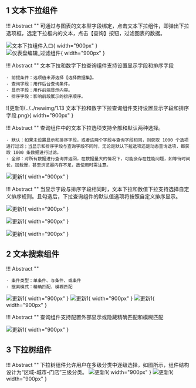 ## 1 文本下拉组件

!!! Abstract ""
	可通过与图表的文本型字段绑定，点击文本下拉组件，即弹出下拉选项框，选定下拉框内的文本，点击【查询】按钮，过滤图表的数据。

![文本下拉组件入口](../../img/dashboard_generation/数据大屏文本下拉.png){ width="900px" }  
![仪表盘编辑_过滤组件](../../img/dashboard_generation/数据大屏文本过滤.png){ width="900px" }

!!! Abstract ""
	文本下拉和数字下拉查询组件支持设置显示字段和排序字段

    - 前提条件：选项值来源选择【选择数据集】。
    - 查询字段：用作后台查询条件。
    - 显示字段：用作前端显示内容。
    - 排序字段：影响前段展示的排序顺序。
![更新1](../../newimg/1.13 文本下拉和数字下拉查询组件支持设置显示字段和排序字段.png){ width="900px" }

!!! Abstract ""
	查询组件中的文本下拉选项支持全部和默认两种选择。

    - 默认：如果未设置显示和排序字段，或者这两个字段与查询字段相同，则获取 1000 个选项进行过滤；当显示和排序字段与查询字段不同时，无论是默认下拉选项还是动态查询选项，都获取 1000 条数据进行过滤。
    - 全部：对所有数据进行查询并返回，在数据量大的情况下，可能会存在性能问题，如等待时间长，加载慢，甚至浏览器内存不足，故使用时需注意。

![更新1](../../newimg/1.6%20查询组件中的文本下拉选项支持全部和默认两种选择.png){ width="900px" }

!!! Abstract ""
	当显示字段与排序字段相同时，文本下拉和数值下拉支持选择自定义排序规则。且勾选后，下拉查询组件的默认值选项将按照自定义排序显示。

![更新1](../../newimg/查询组件支持自定义排序1.png){ width="900px" }

![更新1](../../newimg/查询组件支持自定义排序2.png){ width="900px" }

![更新1](../../newimg/查询组件支持自定义排序3.png){ width="900px" }

## 2 文本搜索组件

!!! Abstract ""

    - 条件类型：单条件、与条件、或条件
    - 搜索模式：精确匹配、模糊匹配
![更新1](../../img/dashboard_generation/数据大屏文本搜索.png){ width="900px" }
![更新1](../../img/dashboard_generation/数据大屏文本搜索匹配模式.png){ width="900px" }
![更新1](../../img/dashboard_generation/数据大屏文本模糊搜索.png){ width="900px" }

!!! Abstract ""
	查询组件支持配置外部显示或隐藏精确匹配和模糊匹配

![更新1](../../newimg/数据大屏查询组件支持配置外部显示或隐藏精确匹配和模糊匹配.png){ width="900px" }


## 3 下拉树组件

!!! Abstract ""
	下拉树组件允许用户在多级分类中逐级选择，如图所示，组件结构设计为“区域-城市-门店”三级分类。
![更新1](../../newimg/下拉树添加层级.png){ width="900px" }
![更新1](../../newimg/下拉树效果.png){ width="900px" }


